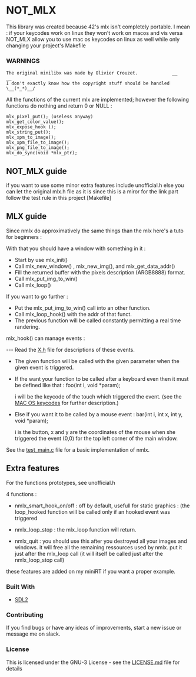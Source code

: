 # NOT_MLX

This library was created because 42's mlx isn't completely portable.
I mean : if your keycodes work on linux they won't work on macos and vis versa
NOT_MLX allow you to use mac os keycodes on linux as well while only changing your project's Makefile

### WARNINGS
```
The original minilibx was made by Olivier Crouzet.             __           __
I don't exactly know how the copyright stuff should be handled   \__(*_*)__/
```
All the functions of the current mlx are implemented;
however the following functions do nothing and return 0 or NULL :
```
mlx_pixel_put(); (useless anyway)
mlx_get_color_value();
mlx_expose_hook ();
mlx_string_put();
mlx_xpm_to_image();
mlx_xpm_file_to_image();
mlx_png_file_to_image();
mlx_do_sync(void *mlx_ptr);
```

## NOT_MLX guide

if you want to use some minor extra features include unofficial.h
else you can let the original mlx.h file as it is since this is a miror
for the link part follow the test rule in this project [Makefile]

## MLX guide

Since nmlx do approximatively the same things than the mlx here's a tuto for beginners :

With that you should have a window with something in it :

* Start by use mlx_init()
* Call mlx_new_window() , mlx_new_img(), and mlx_get_data_addr()
* Fill the returned buffer with the pixels description (ARGB8888) format.
* Call mlx_put_img_to_win()
* Call mlx_loop()

If you want to go further :

* Put the mlx_put_img_to_win() call into an other function.
* Call mlx_loop_hook() with the addr of that funct.
* The previous function will be called constantly permitting a real time randering.


mlx_hook() can manage events :

--- Read the [X.h](incs/X.h) file for descriptions of these events.

* The given function will be called with the given parameter when the given event is triggered.

* If the want your function to be called after a keyboard even then it must be defined like that : foo(int i, void *param);

     i will be the keycode of the touch which triggered the event. (see the [MAC OS keycodes]( https://eastmanreference.com/complete-list-of-applescript-key-codes) for further description.)


* Else if you want it to be called by a mouse event : bar(int i, int x, int y, void *param);

     i is the button, x and y are the coordinates of the mouse when she triggered the event (0,0) for the top left corner of the main window.

See the [test_main.c](test_srcs/main.c) file for a basic implementation of nmlx.

## Extra features

For the functions prototypes, see unofficial.h

4 functions :

* nmlx_smart_hook_on/off : off by default, usefull for static graphics : (the loop_hooked function will be called only if an hooked event was triggered

* nmlx_loop_stop : the mlx_loop function will return.

* nmlx_quit : you should use this after you destroyed all your images and windows.
              it will free all the remaining ressources used by nmlx.
              put it just after the mlx_loop call (it will itself be called just after the nmlx_loop_stop call)

these features are added on my miniRT if you want a proper example.

### Built With

* [SDL2](https://www.libsdl.org/download-2.0.php)

### Contributing

If you find bugs or have any ideas of improvements, start a new issue or message me on slack.

### License

This is licensed under the GNU-3 License - see the [LICENSE.md](LICENSE.md) file for details
